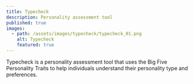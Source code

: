 ```yaml
---
title: Typecheck
description: Personality assessment tool
published: true
images:
  - path: /assets/images/typecheck/typecheck_01.png
    alt: Typecheck
    featured: true
---
```


Typecheck is a personality assessment tool that uses the Big Five Personality Traits to help individuals understand their personality type and preferences.